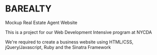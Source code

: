 # BAREALTY
Mockup Real Estate Agent Website

This is a project for our Web Development Intensive program at NYCDA

We're required to create a business website using HTML/CSS, jQuery/Javascript, Ruby and the  Sinatra Framework

